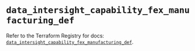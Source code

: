 # `data_intersight_capability_fex_manufacturing_def`

Refer to the Terraform Registry for docs: [`data_intersight_capability_fex_manufacturing_def`](https://registry.terraform.io/providers/ciscodevnet/intersight/1.0.71/docs/data-sources/capability_fex_manufacturing_def).
